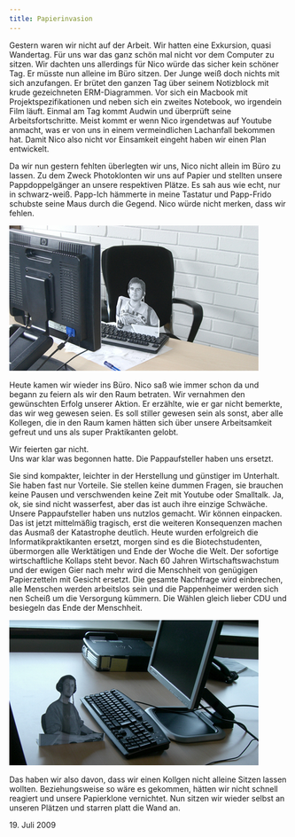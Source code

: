 ```yaml
---
title: Papierinvasion
---
```

Gestern waren wir nicht auf der Arbeit. Wir hatten eine Exkursion, quasi Wandertag. Für uns war das ganz schön mal nicht vor dem Computer zu sitzen. Wir dachten uns allerdings für Nico würde das sicher kein schöner Tag. Er müsste nun alleine im Büro sitzen. Der Junge weiß doch nichts mit sich anzufangen. Er brütet den ganzen Tag über seinem Notizblock mit krude gezeichneten ERM-Diagrammen. Vor sich ein Macbook mit Projektspezifikationen und neben sich ein zweites Notebook, wo irgendein Film läuft. Einmal am Tag kommt Audwin und überprüft seine Arbeitsfortschritte. Meist kommt er wenn Nico irgendetwas auf Youtube anmacht, was er von uns in einem vermeindlichen Lachanfall bekommen hat. Damit Nico also nicht vor Einsamkeit eingeht haben wir einen Plan entwickelt.

Da wir nun gestern fehlten überlegten wir uns, Nico nicht allein im Büro zu lassen. Zu dem Zweck Photoklonten wir uns auf Papier und stellten unsere Pappdoppelgänger an unsere respektiven Plätze. Es sah aus wie echt, nur in schwarz-weiß. Papp-Ich hämmerte in meine Tastatur und Papp-Frido schubste seine Maus durch die Gegend. Nico würde nicht merken, dass wir fehlen.

![](images/papp-dahie.jpg)

Heute kamen wir wieder ins Büro. Nico saß wie immer schon da und begann zu feiern als wir den Raum betraten. Wir vernahmen den gewünschten Erfolg unserer Aktion. Er erzählte, wie er gar nicht bemerkte, das wir weg gewesen seien. Es soll stiller gewesen sein als sonst, aber alle Kollegen, die in den Raum kamen hätten sich über unsere Arbeitsamkeit gefreut und uns als super Praktikanten gelobt.

Wir feierten gar nicht.<br>Uns war klar was begonnen hatte. Die Pappaufsteller haben uns ersetzt.

Sie sind kompakter, leichter in der Herstellung und günstiger im Unterhalt. Sie haben fast nur Vorteile. Sie stellen keine dummen Fragen, sie brauchen keine Pausen und verschwenden keine Zeit mit Youtube oder Smalltalk. Ja, ok, sie sind nicht wasserfest, aber das ist auch ihre einzige Schwäche.
Unsere Pappaufsteller haben uns nutzlos gemacht. Wir können einpacken. Das ist jetzt mittelmäßig tragisch, erst die weiteren Konsequenzen machen das Ausmaß der Katastrophe deutlich. Heute wurden erfolgreich die Informatikpraktikanten ersetzt, morgen sind es die Biotechstudenten, übermorgen alle Werktätigen und Ende der Woche die Welt. Der sofortige wirtschaftliche Kollaps steht bevor. Nach 60 Jahren Wirtschaftswachstum und der ewigen Gier nach mehr wird die Menschheit von genügigen Papierzetteln mit Gesicht ersetzt. Die gesamte Nachfrage wird einbrechen, alle Menschen werden arbeitslos sein und die Pappenheimer werden sich nen Scheiß um die Versorgung kümmern. Die Wählen gleich lieber CDU und besiegeln das Ende der Menschheit.

![](images/papp-frido.jpg)

Das haben wir also davon, dass wir einen Kollgen nicht alleine Sitzen lassen wollten. Beziehungsweise so wäre es gekommen, hätten wir nicht schnell reagiert und unsere Papierklone vernichtet. Nun sitzen wir wieder selbst an unseren Plätzen und starren platt die Wand an.

<date>19. Juli 2009</date>
